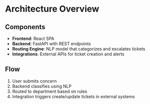 # Architecture Overview

## Components
- **Frontend**: React SPA
- **Backend**: FastAPI with REST endpoints
- **Routing Engine**: NLP model that categorizes and escalates tickets
- **Integrations**: External APIs for ticket creation and alerts

## Flow
1. User submits concern
2. Backend classifies using NLP
3. Routed to department based on rules
4. Integration triggers create/update tickets in external systems
